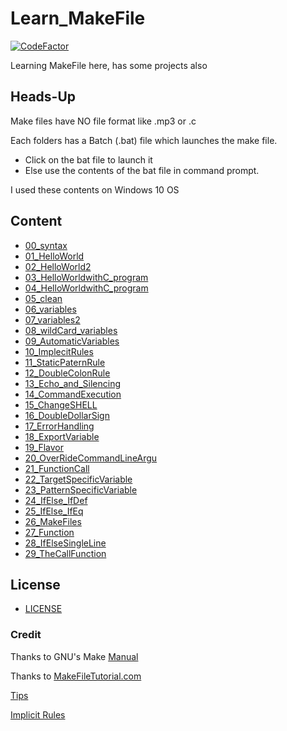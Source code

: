 # Learn_MakeFile
[![CodeFactor](https://www.codefactor.io/repository/github/balaji303/learn_makefile/badge)](https://www.codefactor.io/repository/github/balaji303/learn_makefile)

Learning MakeFile here, has some projects also

## Heads-Up

Make files have NO file format like .mp3 or .c

Each folders has a Batch (.bat) file which launches the make file.

- Click on the bat file to launch it
- Else use the contents of the bat file in command prompt.

I used these contents on Windows 10 OS 

## Content

- [00_syntax](https://github.com/balaji303/Learn_MakeFile/tree/main/Learn/00_syntax)
- [01_HelloWorld](https://github.com/balaji303/Learn_MakeFile/tree/main/Learn/01_HelloWorld)
- [02_HelloWorld2](https://github.com/balaji303/Learn_MakeFile/tree/main/Learn/02_Helloworld2)
- [03_HelloWorldwithC_program](https://github.com/balaji303/Learn_MakeFile/tree/main/Learn/03_HelloWorldwithC_program)
- [04_HelloWorldwithC_program](https://github.com/balaji303/Learn_MakeFile/tree/main/Learn/04_HelloWorldwithC_program)
- [05_clean](https://github.com/balaji303/Learn_MakeFile/tree/main/Learn/05_clean)
- [06_variables](https://github.com/balaji303/Learn_MakeFile/tree/main/Learn/06_variables)
- [07_variables2](https://github.com/balaji303/Learn_MakeFile/tree/main/Learn/07_variables2)
- [08_wildCard_variables](https://github.com/balaji303/Learn_MakeFile/tree/main/Learn/08_wildCard_variables)
- [09_AutomaticVariables](https://github.com/balaji303/Learn_MakeFile/tree/main/Learn/09_AutomaticVariables)
- [10_ImplecitRules](https://github.com/balaji303/Learn_MakeFile/tree/main/Learn/10_ImplecitRules)
- [11_StaticPaternRule](https://github.com/balaji303/Learn_MakeFile/tree/main/Learn/11_StaticPaternRule)
- [12_DoubleColonRule](https://github.com/balaji303/Learn_MakeFile/tree/main/Learn/12_DoubleColonRule)
- [13_Echo_and_Silencing](https://github.com/balaji303/Learn_MakeFile/tree/main/Learn/13_Echo_and_Silencing)
- [14_CommandExecution](https://github.com/balaji303/Learn_MakeFile/tree/main/Learn/14_CommandExecution)
- [15_ChangeSHELL](https://github.com/balaji303/Learn_MakeFile/tree/main/Learn/15_ChangeSHELL)
- [16_DoubleDollarSign](https://github.com/balaji303/Learn_MakeFile/tree/main/Learn/16_DoubleDollarSign)
- [17_ErrorHandling](https://github.com/balaji303/Learn_MakeFile/tree/main/Learn/17_ErrorHandling)
- [18_ExportVariable](https://github.com/balaji303/Learn_MakeFile/tree/main/Learn/18_ExportVariable)
- [19_Flavor](https://github.com/balaji303/Learn_MakeFile/tree/main/Learn/19_Flavor)
- [20_OverRideCommandLineArgu](https://github.com/balaji303/Learn_MakeFile/tree/main/Learn/20_OverRideCommandLineArgu)
- [21_FunctionCall](https://github.com/balaji303/Learn_MakeFile/tree/main/Learn/21_FunctionCall)
- [22_TargetSpecificVariable](https://github.com/balaji303/Learn_MakeFile/tree/main/Learn/22_TargetSpecificVariable)
- [23_PatternSpecificVariable](https://github.com/balaji303/Learn_MakeFile/tree/main/Learn/23_PatternSpecificVariable)
- [24_IfElse_IfDef](https://github.com/balaji303/Learn_MakeFile/tree/main/Learn/24_IfElse_IfDef)
- [25_IfElse_IfEq](https://github.com/balaji303/Learn_MakeFile/tree/main/Learn/25_IfElse_IfEq)
- [26_MakeFiles](https://github.com/balaji303/Learn_MakeFile/tree/main/Learn/26_MakeFiles)
- [27_Function](https://github.com/balaji303/Learn_MakeFile/tree/main/Learn/27_Function)
- [28_IfElseSingleLine](https://github.com/balaji303/Learn_MakeFile/tree/main/Learn/28_IfElseSingleLine)
- [29_TheCallFunction](https://github.com/balaji303/Learn_MakeFile/tree/main/Learn/29_TheCallFunction)

## License

- [LICENSE](https://github.com/balaji303/Learn_MakeFile/blob/main/LICENSE)

### Credit
Thanks to GNU's Make [Manual](https://www.gnu.org/software/make/manual/make.pdf)

Thanks to [MakeFileTutorial.com](https://makefiletutorial.com/)

[Tips](https://www.designnews.com/embedded-systems/5-tips-writing-makefile-embedded-software)

[Implicit Rules](https://www.gnu.org/software/make/manual/make.html#Implicit-Rules)
